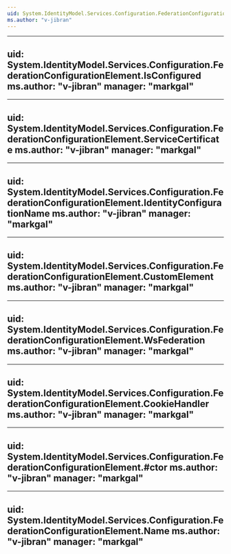 ```yaml
---
uid: System.IdentityModel.Services.Configuration.FederationConfigurationElement
ms.author: "v-jibran"
---
```


---
uid: System.IdentityModel.Services.Configuration.FederationConfigurationElement.IsConfigured
ms.author: "v-jibran"
manager: "markgal"
---

---
uid: System.IdentityModel.Services.Configuration.FederationConfigurationElement.ServiceCertificate
ms.author: "v-jibran"
manager: "markgal"
---

---
uid: System.IdentityModel.Services.Configuration.FederationConfigurationElement.IdentityConfigurationName
ms.author: "v-jibran"
manager: "markgal"
---

---
uid: System.IdentityModel.Services.Configuration.FederationConfigurationElement.CustomElement
ms.author: "v-jibran"
manager: "markgal"
---

---
uid: System.IdentityModel.Services.Configuration.FederationConfigurationElement.WsFederation
ms.author: "v-jibran"
manager: "markgal"
---

---
uid: System.IdentityModel.Services.Configuration.FederationConfigurationElement.CookieHandler
ms.author: "v-jibran"
manager: "markgal"
---

---
uid: System.IdentityModel.Services.Configuration.FederationConfigurationElement.#ctor
ms.author: "v-jibran"
manager: "markgal"
---

---
uid: System.IdentityModel.Services.Configuration.FederationConfigurationElement.Name
ms.author: "v-jibran"
manager: "markgal"
---

